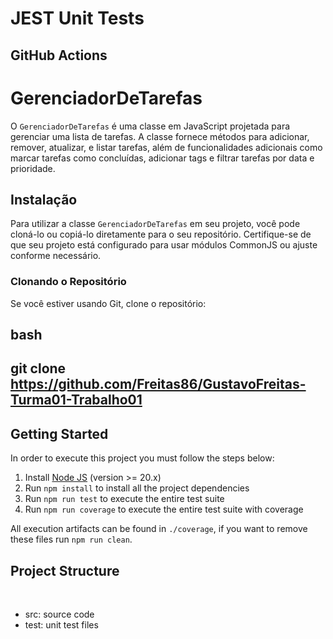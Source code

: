 # JEST Unit Tests

## GitHub Actions

# GerenciadorDeTarefas

O `GerenciadorDeTarefas` é uma classe em JavaScript projetada para gerenciar uma lista de tarefas. A classe fornece métodos para adicionar, remover, atualizar, e listar tarefas, além de funcionalidades adicionais como marcar tarefas como concluídas, adicionar tags e filtrar tarefas por data e prioridade.

## Instalação

Para utilizar a classe `GerenciadorDeTarefas` em seu projeto, você pode cloná-lo ou copiá-lo diretamente para o seu repositório. Certifique-se de que seu projeto está configurado para usar módulos CommonJS ou ajuste conforme necessário.

### Clonando o Repositório

Se você estiver usando Git, clone o repositório:

## bash
## git clone https://github.com/Freitas86/GustavoFreitas-Turma01-Trabalho01

## Getting Started

In order to execute this project you must follow the steps below:

1. Install [Node JS](https://nodejs.org/) (version >= 20.x)
1. Run `npm install` to install all the project dependencies
1. Run `npm run test` to execute the entire test suite
1. Run `npm run coverage` to execute the entire test suite with coverage

All execution artifacts can be found in `./coverage`, if you want to remove these files run `npm run clean`.

## Project Structure
</br>
<ul>
    <li>src: source code</li>
    <li>test: unit test files</li>
</ul>




